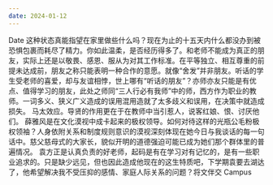 ```yaml
---
date: 2024-01-12
---
```


Date 这种状态真能指望在家里做些什么吗？现在为止的十五天内什么都没办到被恐惧包裹而耗尽了精力。你如此温柔，是否经历得多了。和老师不能成为真正的朋友，实际上还是以敬畏、感恩、服从为对其工作标准。在平等独立、相互尊重的前提未达成前，朋友之称只能表明一种合作的意愿。就像“舍发”并非朋友。听话的学生受老师的喜爱，却与友谊相悖，世上哪有“听话的朋友”？亦师亦友只能是有优点、值得学习的朋友，此处之师同“三人行必有我师”中的师，西方作为职业的教师。一词多义、狭义广义造成的误用混用造就了太多歧义和误用，在决策中就造成损失。 马太效应。导贤的作用更在于在教师中当引惹人，说客红娘、恨、讨厌他们。 薛雅风是在文化漠视中成卡起来的极权领导。如何对待这样的光瓶公毛粉极权领袖？人身依附关系和制度规则意识的漠视深刻体现在她今日与我谈话的每一句话中。慈父慈母式的大家长，貌似开明的道德强迫可能已成为她们那个群体里的普遍情况。 袁方正是认真负责的好老师，起码是有在学习对有记忆的，是有一些职业追求的。只是缺少远见，但也因此造成他现在的这生特质吧，下学期袁要去湖达了，他希望解决我不受压抑的感情、家庭人际关系的问题？将文伴交 Campus
